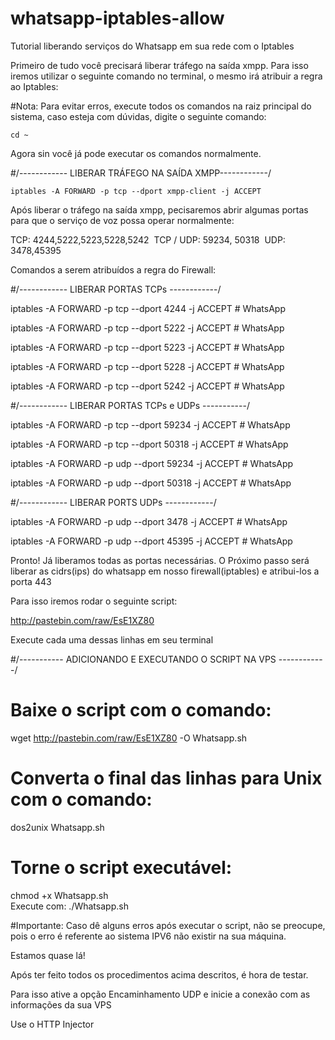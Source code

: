 # whatsapp-iptables-allow
Tutorial liberando serviços do Whatsapp em sua rede com o Iptables

Primeiro de tudo você precisará  liberar tráfego na saída xmpp.
Para isso iremos utilizar o seguinte comando no terminal, o mesmo irá atribuir a regra ao Iptables:

#Nota: Para evitar erros, execute todos os comandos na raiz principal do sistema, caso esteja com dúvidas, digite o seguinte comando:

```
cd ~
```

Agora sin você já pode executar os comandos normalmente.

#/------------ LIBERAR TRÁFEGO NA SAÍDA XMPP------------/

```
iptables -A FORWARD -p tcp --dport xmpp-client -j ACCEPT
```

Após liberar o tráfego na saída xmpp, pecisaremos abrir algumas portas para que o serviço de voz possa operar normalmente:

TCP: 4244,5222,5223,5228,5242 
TCP / UDP: 59234, 50318 
UDP: 3478,45395

Comandos a serem atribuídos a regra do Firewall:

#/------------ LIBERAR PORTAS TCPs ------------/

iptables -A FORWARD -p tcp --dport 4244 -j ACCEPT # WhatsApp

iptables -A FORWARD -p tcp --dport 5222 -j ACCEPT # WhatsApp

iptables -A FORWARD -p tcp --dport 5223 -j ACCEPT # WhatsApp

iptables -A FORWARD -p tcp --dport 5228 -j ACCEPT # WhatsApp

iptables -A FORWARD -p tcp --dport 5242 -j ACCEPT # WhatsApp

#/------------ LIBERAR PORTAS TCPs e UDPs -----------/

iptables -A FORWARD -p tcp --dport 59234 -j ACCEPT # WhatsApp

iptables -A FORWARD -p tcp --dport 50318 -j ACCEPT # WhatsApp

iptables -A FORWARD -p udp --dport 59234 -j ACCEPT # WhatsApp

iptables -A FORWARD -p udp --dport 50318 -j ACCEPT # WhatsApp

#/------------ LIBERAR PORTS UDPs ------------/

iptables -A FORWARD -p udp --dport 3478 -j ACCEPT # WhatsApp

iptables -A FORWARD -p udp --dport 45395 -j ACCEPT # WhatsApp


Pronto! Já liberamos todas as portas necessárias. O Próximo passo será liberar as cidrs(ips) do whatsapp em nosso firewall(iptables) e atribui-los a porta 443

Para isso iremos rodar o seguinte script:

http://pastebin.com/raw/EsE1XZ80

Execute cada uma dessas linhas em seu terminal

#/----------- ADICIONANDO E EXECUTANDO O SCRIPT NA VPS ------------/

# Baixe o script com o comando: 
wget http://pastebin.com/raw/EsE1XZ80 -O Whatsapp.sh 
# Converta o final das linhas para Unix com o comando: 
dos2unix Whatsapp.sh  
# Torne o script executável: 
chmod +x Whatsapp.sh  
Execute com: 
./Whatsapp.sh

#Importante: Caso dê alguns erros após executar o script, não se preocupe, pois o erro é referente ao sistema IPV6 não existir na sua máquina.

Estamos quase lá!

Após ter feito todos os procedimentos acima descritos, é hora de testar.

Para isso ative a opção Encaminhamento UDP e inicie a conexão com as informações da sua VPS

Use o HTTP Injector 
